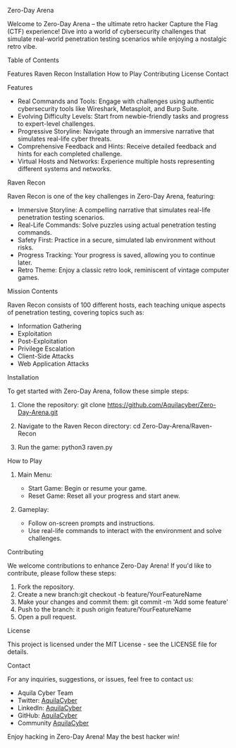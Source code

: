 
Zero-Day Arena

Welcome to Zero-Day Arena – the ultimate retro hacker Capture the Flag (CTF) experience! Dive into a world of cybersecurity challenges that simulate real-world penetration testing scenarios while enjoying a nostalgic retro vibe.

Table of Contents

Features
Raven Recon
Installation
How to Play
Contributing
License
Contact

Features

- Real Commands and Tools: Engage with challenges using authentic cybersecurity tools like Wireshark, Metasploit, and Burp Suite.
- Evolving Difficulty Levels: Start from newbie-friendly tasks and progress to expert-level challenges.
- Progressive Storyline: Navigate through an immersive narrative that simulates real-life cyber threats.
- Comprehensive Feedback and Hints: Receive detailed feedback and hints for each completed challenge.
- Virtual Hosts and Networks: Experience multiple hosts representing different systems and networks.

Raven Recon

Raven Recon is one of the key challenges in Zero-Day Arena, featuring:

- Immersive Storyline: A compelling narrative that simulates real-life penetration testing scenarios.
- Real-Life Commands: Solve puzzles using actual penetration testing commands.
- Safety First: Practice in a secure, simulated lab environment without risks.
- Progress Tracking: Your progress is saved, allowing you to continue later.
- Retro Theme: Enjoy a classic retro look, reminiscent of vintage computer games.

Mission Contents

Raven Recon consists of 100 different hosts, each teaching unique aspects of penetration testing, covering topics such as:

- Information Gathering
- Exploitation
- Post-Exploitation
- Privilege Escalation
- Client-Side Attacks
- Web Application Attacks

Installation

To get started with Zero-Day Arena, follow these simple steps:

1. Clone the repository:
   git clone https://github.com/Aquilacyber/Zero-Day-Arena.git

2. Navigate to the Raven Recon directory:
   cd Zero-Day-Arena/Raven-Recon

3. Run the game: 
   python3 raven.py

How to Play

1. Main Menu:
   - Start Game: Begin or resume your game.
   - Reset Game: Reset all your progress and start anew.

2. Gameplay:
   - Follow on-screen prompts and instructions.
   - Use real-life commands to interact with the environment and solve challenges.

Contributing

We welcome contributions to enhance Zero-Day Arena! If you'd like to contribute, please follow these steps:

1. Fork the repository.
2. Create a new branch:git checkout -b feature/YourFeatureName
3. Make your changes and commit them: git commit -m 'Add some feature'
4. Push to the branch: it push origin feature/YourFeatureName
5. Open a pull request.

License

This project is licensed under the MIT License - see the LICENSE file for details.

Contact

For any inquiries, suggestions, or issues, feel free to contact us:

- Aquila Cyber Team
- Twitter: [AquilaCyber](https://twitter.com/AquilaCyber)
- LinkedIn: [AquilaCyber](https://www.linkedin.com/company/AquilaCyber)
- GitHub: [AquilaCyber](https://github.com/Aquilacyber)
- Community [AquilaCyber](https://chat.whatsapp.com/Gq35cpJOuSFEdoZOktx2R8)

Enjoy hacking in Zero-Day Arena! May the best hacker win!